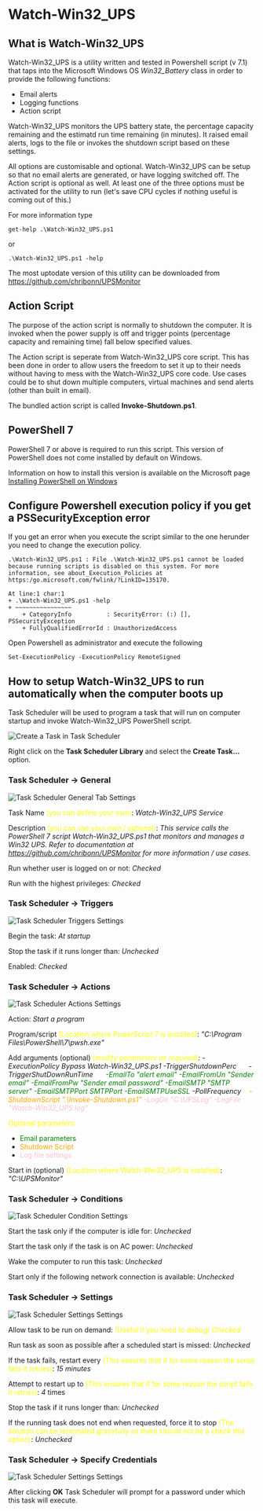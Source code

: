 # Watch-Win32_UPS

## What is Watch-Win32_UPS

Watch-Win32_UPS is a utility written and tested in Powershell script (v 7.1) that taps into the Microsoft Windows OS *Win32_Battery* class in order to provide the following  functions:

* Email alerts 
* Logging functions
* Action script 

Watch-Win32_UPS monitors the UPS battery state, the percentage capacity remaining and the estimatd run time remaining (in minutes).  It raised email alerts, logs to the file or invokes the shutdown script based on these settings.

All options are customisable and optional. Watch-Win32_UPS can be setup so that no email alerts are generated, or have logging switched off. The Action script is optional as well. At least one of the three options must be activated for the utility to run (let's save CPU cycles if nothing useful is coming out of this.)

For more information type

    get-help .\Watch-Win32_UPS.ps1

or

    .\Watch-Win32_UPS.ps1 -help

The most uptodate version of this utility can be downloaded from https://github.com/chribonn/UPSMonitor

## Action Script

The purpose of the action script is normally to shutdown the computer. It is invoked when the power supply is off and trigger points (percentage capacity and remaining time) fall below specified values.

The Action script is seperate from Watch-Win32_UPS core script. This has been done in order to allow users the freedom to set it up to their needs without having to mess with the Watch-Win32_UPS core code.  Use cases could be to shut down multiple computers, virtual machines and send alerts (other than built in email).

The bundled action script is called **Invoke-Shutdown.ps1**.

## PowerShell 7

PowerShell 7 or above is required to run this script. This version of PowerShell does not come installed by default on Windows.

Information on how to install this version is available on the  Microsoft page [Installing PowerShell on Windows](https://docs.microsoft.com/en-us/powershell/scripting/install/installing-powershell-core-on-windows?view=powershell-7.1)


## Configure Powershell execution policy if you get a PSSecurityException error

If you get an error when you execute the script similar to the one herunder you need to change the execution policy.

    .\Watch-Win32_UPS.ps1 : File .\Watch-Win32_UPS.ps1 cannot be loaded because running scripts is disabled on this system. For more information, see about_Execution_Policies at https:/go.microsoft.com/fwlink/?LinkID=135170.

    At line:1 char:1
    + .\Watch-Win32_UPS.ps1 -help
    + ~~~~~~~~~~~~~~~~
        + CategoryInfo          : SecurityError: (:) [], PSSecurityException
        + FullyQualifiedErrorId : UnauthorizedAccess
	
Open Powershell as administrator and execute the following

    Set-ExecutionPolicy -ExecutionPolicy RemoteSigned

## How to setup Watch-Win32_UPS to run automatically when the computer boots up

Task Scheduler will be used to program a task that will run on computer startup and invoke Watch-Win32_UPS PowerShell script.

![Create a Task in Task Scheduler](images/TaskScheduler001.png)

Right click on the **Task Scheduler Library** and select the **Create Task...** option.


### Task Scheduler -> General

![Task Scheduler General Tab Settings](images/TaskScheduler002.png)

Task Name <span style="color:yellow">(you can define your own)</span>: *Watch-Win32_UPS Service*  

Description <span style="color:yellow">(you can use your own / optional)</span>: *This service calls the PowerShell 7 script Watch-Win32_UPS.ps1 that monitors and manages a Win32 UPS. Refer to documentation at https://github.com/chribonn/UPSMonitor for more information / use cases.* 

Run whether user is logged on or not: *Checked* 

Run with the highest privileges: *Checked* 


### Task Scheduler -> Triggers

![Task Scheduler Triggers Settings](images/TaskScheduler003.png)

Begin the task: *At startup*

Stop the task if it runs longer than: *Unchecked*

Enabled: *Checked*


### Task Scheduler -> Actions

![Task Scheduler Actions Settings](images/TaskScheduler004.png)

Action: *Start a program*

Program/script <span style="color:yellow">(Location where PowerScript 7 is installed)</span>: *"C:\Program Files\PowerShell\7\pwsh.exe"*

Add arguments (optional) *<span style="color:yellow">(modify parameters as required)</span>: -ExecutionPolicy Bypass Watch-Win32_UPS.ps1 -TriggerShutdownPerc <span style="color:white;bold">85</span> -TriggerShutDownRunTime <span style="color:white;bold">30</span> <span style="color:green">-EmailTo "alert email" -EmailFromUn "Sender email" -EmailFromPw "Sender email password" -EmailSMTP "SMTP server" -EmailSMTPPort SMTPPort -EmailSMTPUseSSL</span> -PollFrequency <span style="color:white;bold">5</span> <span style="color:orange">-ShutdownScript ".\\Invoke-Shutdown.ps1"</span> <span style="color:pink">-LogDir "C:\\UPSLog" -LogFile "Watch-Win32_UPS.log"</span>*

<span style="color:yellow">Optional parameters: </span>

* <span style="color:green">Email parameters</span>
* <span style="color:orange">Shutdown Script</span>
* <span style="color:pink">Log file settings</span>

Start in (optional) <span style="color:yellow">(Location where Watch-Win32_UPS is installed)</span>: *"C:\UPSMonitor"* 


### Task Scheduler -> Conditions

![Task Scheduler Condition Settings](images/TaskScheduler005.png)

Start the task only if the computer is idle for: *Unchecked* 

Start the task only if the task is on AC power: *Unchecked* 

Wake the computer to run this task: *Unchecked* 

Start only if the following network connection is available: *Unchecked* 


### Task Scheduler -> Settings

![Task Scheduler Settings Settings](images/TaskScheduler006.png)

Allow task to be run on demand: <span style="color:yellow">(Useful if you need to debug)<span> *Checked* 

Run task as soon as possible after a scheduled start is missed: *Unchecked* 

If the task fails, restart every <span style="color:yellow">(This ensures that if for some reason the script fails it retries)</span>: *15 minutes* 

Attempt to restart up to <span style="color:yellow">(This ensures that if for some reason the script fails it retries)</span>: *4* times

Stop the task if it runs longer than: *Unchecked* 

If the running task does not end when requested, force it to stop <span style="color:yellow">(The solution can be terminated gracefully so there should not be a check this option)</span>: *Unchecked* 


### Task Scheduler -> Specify Credentials

![Task Scheduler Settings Settings](images/TaskScheduler007.png)

After clicking **OK** Task Scheduler will prompt for a password under which this task will execute.


